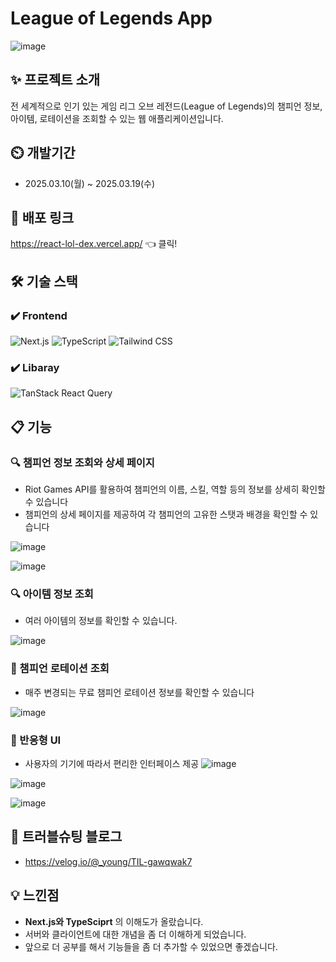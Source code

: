# League of Legends App

![image](https://github.com/user-attachments/assets/77903d3b-02cf-42df-8b54-afdf4480ccc8)

## ✨ 프로젝트 소개

전 세계적으로 인기 있는 게임 리그 오브 레전드(League of Legends)의 챔피언 정보, 아이템, 로테이션을 조회할 수 있는 웹 애플리케이션입니다.

## ⏲️ 개발기간

- 2025.03.10(월) ~ 2025.03.19(수)

## 🚀 배포 링크

https://react-lol-dex.vercel.app/ 👈 클릭!

## 🛠 기술 스택

### ✔️ Frontend

![Next.js](https://img.shields.io/badge/Next.js-000000?style=for-the-badge&logo=Next.js&logoColor=white)
![TypeScript](https://img.shields.io/badge/TypeScript-3178C6?style=for-the-badge&logo=TypeScript&logoColor=white)
![Tailwind CSS](https://img.shields.io/badge/Tailwind_CSS-06B6D4?style=for-the-badge&logo=TailwindCSS&logoColor=white)

### ✔️ Libaray

![TanStack React Query](https://img.shields.io/badge/TanStack_React_Query-FF4154?style=for-the-badge&logo=TanStack&logoColor=white)

## 📋 기능

### 🔍 챔피언 정보 조회와 상세 페이지

- Riot Games API를 활용하여 챔피언의 이름, 스킬, 역할 등의 정보를 상세히 확인할 수 있습니다
- 챔피언의 상세 페이지를 제공하여 각 챔피언의 고유한 스탯과 배경을 확인할 수 있습니다

![image](https://github.com/user-attachments/assets/b0010113-1ed1-4df7-a28f-0420a0b41cca)

![image](https://github.com/user-attachments/assets/c2baad85-8daf-4ac2-8ed2-72c512cffdf4)

### 🔍 아이템 정보 조회

- 여러 아이템의 정보를 확인할 수 있습니다.

![image](https://github.com/user-attachments/assets/c0ec5a5d-c3ae-4291-bcf1-3938b7274d20)

### 🔄 챔피언 로테이션 조회

- 매주 변경되는 무료 챔피언 로테이션 정보를 확인할 수 있습니다
  
![image](https://github.com/user-attachments/assets/2c89c6f9-3ff9-4041-822e-3175e1358266)

### 📱 반응형 UI

- 사용자의 기기에 따라서 편리한 인터페이스 제공
![image](https://github.com/user-attachments/assets/02117843-3f04-4127-843f-1d3e2e9d3c93)

![image](https://github.com/user-attachments/assets/73c37127-4036-45fa-9407-53c65f097555)

![image](https://github.com/user-attachments/assets/d549d761-fb72-4001-ad41-0d1775db96c4)

## 📢 트러블슈팅 블로그
- https://velog.io/@_young/TIL-gawqwak7

## 💡 느낀점
- **Next.js와 TypeSciprt** 의 이해도가 올랐습니다.
- 서버와 클라이언트에 대한 개념을 좀 더 이해하게 되었습니다.
- 앞으로 더 공부를 해서 기능들을 좀 더 추가할 수 있었으면 좋겠습니다.
  
